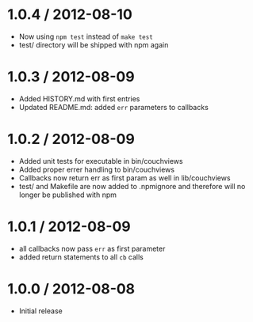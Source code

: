 1.0.4 / 2012-08-10
==================

  * Now using `npm test` instead of `make test`
  * test/ directory will be shipped with npm again

1.0.3 / 2012-08-09
==================

  * Added HISTORY.md with first entries
  * Updated README.md: added `err` parameters to callbacks

1.0.2 / 2012-08-09
==================

  * Added unit tests for executable in bin/couchviews
  * Added proper errer handling to bin/couchviews
  * Callbacks now return err as first param as well in lib/couchviews
  * test/ and Makefile are now added to .npmignore and therefore will no longer be published with npm

1.0.1 / 2012-08-09
==================

  * all callbacks now pass `err` as first parameter
  * added return statements to all `cb` calls

1.0.0 / 2012-08-08
==================

  * Initial release
